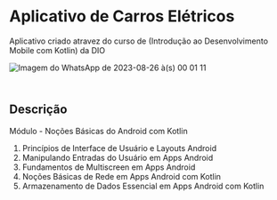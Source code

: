 # Aplicativo de Carros Elétricos

Aplicativo criado atravez do curso de (Introdução ao Desenvolvimento Mobile com Kotlin) da DIO

![Imagem do WhatsApp de 2023-08-26 à(s) 00 01 11](https://github.com/felipemike/eletric-car-app/assets/112130441/63e1ae7d-4bde-456d-b28a-38d0a8400817)


## <br />Descrição
Módulo - Noções Básicas do Android com Kotlin 
1. Princípios de Interface de Usuário e Layouts Android
2. Manipulando Entradas do Usuário em Apps Android
3. Fundamentos de Multiscreen em Apps Android
4. Noções Básicas de Rede em Apps Android com Kotlin
5. Armazenamento de Dados Essencial em Apps Android com Kotlin


